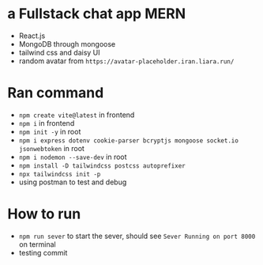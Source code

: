 # a Fullstack chat app MERN
- React.js
- MongoDB through mongoose
- tailwind css and daisy UI
- random avatar from `https://avatar-placeholder.iran.liara.run/`
# Ran command
- `npm create vite@latest` in frontend
- `npm i` in frontend
- `npm init -y` in root
- `npm i express dotenv cookie-parser bcryptjs mongoose socket.io jsonwebtoken` in root
- `npm i nodemon --save-dev` in root
- `npm install -D tailwindcss postcss autoprefixer`
- `npx tailwindcss init -p`
- using postman to test and debug
# How to run
- `npm run sever` to start the sever, should see `Sever Running on port 8000` on terminal
- testing commit